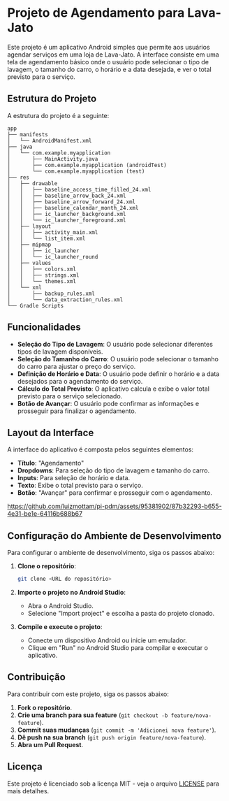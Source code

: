 # Projeto de Agendamento para Lava-Jato

Este projeto é um aplicativo Android simples que permite aos usuários agendar serviços em uma loja de Lava-Jato. A interface consiste em uma tela de agendamento básico onde o usuário pode selecionar o tipo de lavagem, o tamanho do carro, o horário e a data desejada, e ver o total previsto para o serviço.

## Estrutura do Projeto

A estrutura do projeto é a seguinte:

```
app
├── manifests
│   └── AndroidManifest.xml
├── java
│   └── com.example.myapplication
│       ├── MainActivity.java
│       ├── com.example.myapplication (androidTest)
│       └── com.example.myapplication (test)
├── res
│   ├── drawable
│   │   ├── baseline_access_time_filled_24.xml
│   │   ├── baseline_arrow_back_24.xml
│   │   ├── baseline_arrow_forward_24.xml
│   │   ├── baseline_calendar_month_24.xml
│   │   ├── ic_launcher_background.xml
│   │   └── ic_launcher_foreground.xml
│   ├── layout
│   │   ├── activity_main.xml
│   │   └── list_item.xml
│   ├── mipmap
│   │   ├── ic_launcher
│   │   └── ic_launcher_round
│   ├── values
│   │   ├── colors.xml
│   │   ├── strings.xml
│   │   └── themes.xml
│   └── xml
│       ├── backup_rules.xml
│       └── data_extraction_rules.xml
└── Gradle Scripts
```

## Funcionalidades

- **Seleção do Tipo de Lavagem**: O usuário pode selecionar diferentes tipos de lavagem disponíveis.
- **Seleção do Tamanho do Carro**: O usuário pode selecionar o tamanho do carro para ajustar o preço do serviço.
- **Definição de Horário e Data**: O usuário pode definir o horário e a data desejados para o agendamento do serviço.
- **Cálculo do Total Previsto**: O aplicativo calcula e exibe o valor total previsto para o serviço selecionado.
- **Botão de Avançar**: O usuário pode confirmar as informações e prosseguir para finalizar o agendamento.

## Layout da Interface

A interface do aplicativo é composta pelos seguintes elementos:

- **Título**: "Agendamento"
- **Dropdowns**: Para seleção do tipo de lavagem e tamanho do carro.
- **Inputs**: Para seleção de horário e data.
- **Texto**: Exibe o total previsto para o serviço.
- **Botão**: "Avançar" para confirmar e prosseguir com o agendamento.

https://github.com/luizmottam/pi-pdm/assets/95381902/87b32293-b655-4e31-be1e-64116b688b67


## Configuração do Ambiente de Desenvolvimento

Para configurar o ambiente de desenvolvimento, siga os passos abaixo:

1. **Clone o repositório**:
   ```bash
   git clone <URL do repositório>
   ```

2. **Importe o projeto no Android Studio**:
   - Abra o Android Studio.
   - Selecione "Import project" e escolha a pasta do projeto clonado.

3. **Compile e execute o projeto**:
   - Conecte um dispositivo Android ou inicie um emulador.
   - Clique em "Run" no Android Studio para compilar e executar o aplicativo.

## Contribuição

Para contribuir com este projeto, siga os passos abaixo:

1. **Fork o repositório**.
2. **Crie uma branch para sua feature** (`git checkout -b feature/nova-feature`).
3. **Commit suas mudanças** (`git commit -m 'Adicionei nova feature'`).
4. **Dê push na sua branch** (`git push origin feature/nova-feature`).
5. **Abra um Pull Request**.

## Licença

Este projeto é licenciado sob a licença MIT - veja o arquivo [LICENSE](LICENSE) para mais detalhes.
